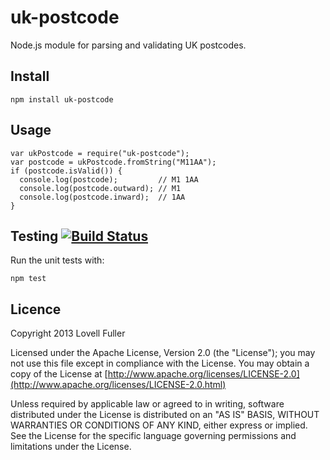 # uk-postcode

Node.js module for parsing and validating UK postcodes.

## Install

    npm install uk-postcode

## Usage

    var ukPostcode = require("uk-postcode");
    var postcode = ukPostcode.fromString("M11AA");
    if (postcode.isValid()) {
      console.log(postcode);         // M1 1AA
      console.log(postcode.outward); // M1
      console.log(postcode.inward);  // 1AA
    }

## Testing [![Build Status](https://travis-ci.org/lovell/uk-postcode.png?branch=master)](https://travis-ci.org/lovell/uk-postcode)

Run the unit tests with:

    npm test

## Licence

Copyright 2013 Lovell Fuller

Licensed under the Apache License, Version 2.0 (the "License");
you may not use this file except in compliance with the License.
You may obtain a copy of the License at [http://www.apache.org/licenses/LICENSE-2.0](http://www.apache.org/licenses/LICENSE-2.0.html)

Unless required by applicable law or agreed to in writing, software
distributed under the License is distributed on an "AS IS" BASIS,
WITHOUT WARRANTIES OR CONDITIONS OF ANY KIND, either express or implied.
See the License for the specific language governing permissions and
limitations under the License.
